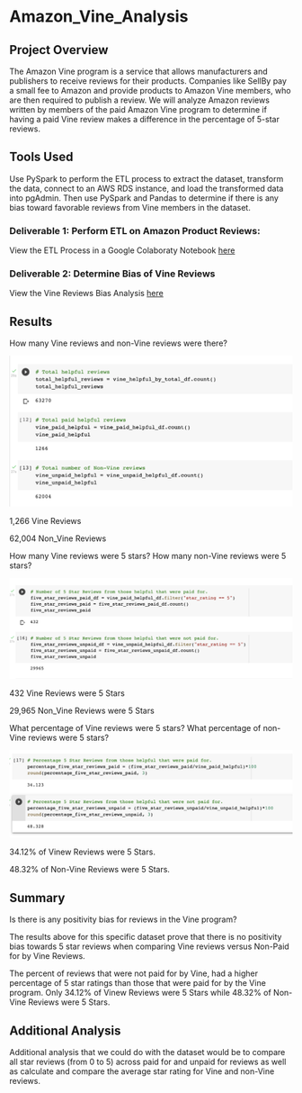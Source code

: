 # Amazon_Vine_Analysis

## Project Overview

The Amazon Vine program is a service that allows manufacturers and publishers to receive reviews for their products. Companies like SellBy pay a small fee to Amazon and provide products to Amazon Vine members, who are then required to publish a review. We will analyze Amazon reviews written by members of the paid Amazon Vine program to determine if having a paid Vine review makes a difference in the percentage of 5-star reviews.

## Tools Used
Use PySpark to perform the ETL process to extract the dataset, transform the data, connect to an AWS RDS instance, and load the transformed data into pgAdmin. Then use PySpark and Pandas to determine if there is any bias toward favorable reviews from Vine members in the dataset.

### Deliverable 1: Perform ETL on Amazon Product Reviews:
View the ETL Process in a Google Colaboraty Notebook [here](https://github.com/pnimma01/Amazon_Vine_Analysis/blob/c71df21e34617c73add139a799fa1b61af4bc87a/Amazon_Reviews_ETL.ipynb)

### Deliverable 2: Determine Bias of Vine Reviews
View the Vine Reviews Bias Analysis [here](https://github.com/pnimma01/Amazon_Vine_Analysis/blob/c71df21e34617c73add139a799fa1b61af4bc87a/Vine_Review_Analysis.ipynb)

## Results

How many Vine reviews and non-Vine reviews were there?

![vine vs non-vine](https://github.com/pnimma01/Amazon_Vine_Analysis/blob/f1ac17ee13ae24c780c8a12772d0e3c5128058b2/Resources/D2/D2_Review_Counts.png)

1,266 Vine Reviews

62,004 Non_Vine Reviews

How many Vine reviews were 5 stars? How many non-Vine reviews were 5 stars?

![5 star vine_non_vine](https://github.com/pnimma01/Amazon_Vine_Analysis/blob/f1ac17ee13ae24c780c8a12772d0e3c5128058b2/Resources/D2/D2_5_Star_Reviews.png)

432 Vine Reviews were 5 Stars

29,965 Non_Vine Reviews were 5 Stars


What percentage of Vine reviews were 5 stars? What percentage of non-Vine reviews were 5 stars?

![5 star Percent](https://github.com/pnimma01/Amazon_Vine_Analysis/blob/f1ac17ee13ae24c780c8a12772d0e3c5128058b2/Resources/D2/Percent_5_Star.png)

34.12% of Vinew Reviews were 5 Stars.

48.32% of Non-Vine Reviews were 5 Stars.


## Summary

Is there is any positivity bias for reviews in the Vine program?

The results above for this specific dataset prove that there is no positivity bias towards 5 star reviews when comparing Vine reviews versus Non-Paid for by Vine Reviews.

The percent of reviews that were not paid for by Vine, had a higher percentage of 5 star ratings than those that were paid for by the Vine program. Only 34.12% of Vinew Reviews were 5 Stars while 48.32% of Non-Vine Reviews were 5 Stars.

## Additional Analysis

Additional analysis that we could do with the dataset would be to compare all star reviews (from 0 to 5) across paid for and unpaid for reviews as well as calculate and compare the average star rating for Vine and non-Vine reviews.
